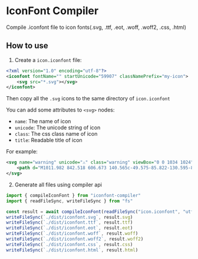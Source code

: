 # IconFont Compiler
Compile .iconfont file to icon fonts(.svg, .ttf, .eot, .woff, .woff2, .css, .html)

## How to use

1. Create a `icon.iconfont` file:
```xml
<?xml version="1.0" encoding="utf-8"?>
<iconfont fontName="" startUnicode="59907" classNamePrefix="my-icon">
	<svg src="*.svg"></svg>
</iconfont>
```
Then copy all the `.svg` icons to the same directory of `icon.iconfont`

You can add some attributes to `<svg>` nodes:
- `name`: The name of icon
- `unicode`: The unicode string of icon
- `class`: The css class name of icon
- `title`: Readable title of icon

For example:
```xml
<svg name="warning" unicode="⚠" class="warning" viewBox="0 0 1034 1024">
	<path d="M1011.982 842.518 606.673 140.565c-49.575-85.822-130.595-85.822-180.157 0L21.205 842.518c-49.562 85.91-9.015 155.99 90.04 155.99l810.693 0C1020.997 998.507 1061.502 928.423 1011.982 842.518zM460.924 339.737c14.565-15.747 33.082-23.622 55.665-23.622 22.595 0 41.095 7.792 55.675 23.307 14.485 15.55 21.725 34.997 21.725 58.382 0 20.12-30.235 168.07-40.32 275.704l-72.825 0c-8.845-107.635-41.652-255.584-41.652-275.704C439.194 374.774 446.446 355.407 460.924 339.737zM571.244 851.538c-15.32 14.92-33.55 22.355-54.65 22.355-21.095 0-39.33-7.435-54.647-22.355-15.275-14.885-22.867-32.915-22.867-54.09 0-21.065 7.592-39.29 22.867-54.565 15.317-15.28 33.552-22.92 54.647-22.92 21.1 0 39.33 7.64 54.65 22.92 15.265 15.275 22.875 33.5 22.875 54.565C594.119 818.623 586.509 836.653 571.244 851.538z"></path>
</svg>
```

2. Generate all files using compiler api
```js
import { compileIconFont } from "iconfont-compiler"
import { readFileSync, writeFileSync } from "fs"

const result = await compileIconFont(readFileSync("icon.iconfont", "utf-8"), "icon.iconfont")
writeFileSync(`./dist/iconfont.svg`, result.svg)
writeFileSync(`./dist/iconfont.ttf`, result.ttf)
writeFileSync(`./dist/iconfont.eot`, result.eot)
writeFileSync(`./dist/iconfont.woff`, result.woff)
writeFileSync(`./dist/iconfont.woff2`, result.woff2)
writeFileSync(`./dist/iconfont.css`, result.css)
writeFileSync(`./dist/iconfont.html`, result.html)
```